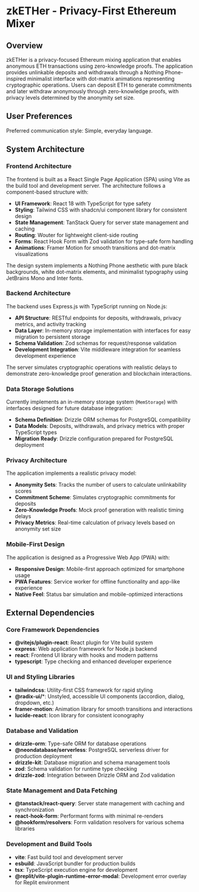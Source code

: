 # zkETHer - Privacy-First Ethereum Mixer

## Overview

zkETHer is a privacy-focused Ethereum mixing application that enables anonymous ETH transactions using zero-knowledge proofs. The application provides unlinkable deposits and withdrawals through a Nothing Phone-inspired minimalist interface with dot-matrix animations representing cryptographic operations. Users can deposit ETH to generate commitments and later withdraw anonymously through zero-knowledge proofs, with privacy levels determined by the anonymity set size.

## User Preferences

Preferred communication style: Simple, everyday language.

## System Architecture

### Frontend Architecture
The frontend is built as a React Single Page Application (SPA) using Vite as the build tool and development server. The architecture follows a component-based structure with:

- **UI Framework**: React 18 with TypeScript for type safety
- **Styling**: Tailwind CSS with shadcn/ui component library for consistent design
- **State Management**: TanStack Query for server state management and caching
- **Routing**: Wouter for lightweight client-side routing
- **Forms**: React Hook Form with Zod validation for type-safe form handling
- **Animations**: Framer Motion for smooth transitions and dot-matrix visualizations

The design system implements a Nothing Phone aesthetic with pure black backgrounds, white dot-matrix elements, and minimalist typography using JetBrains Mono and Inter fonts.

### Backend Architecture
The backend uses Express.js with TypeScript running on Node.js:

- **API Structure**: RESTful endpoints for deposits, withdrawals, privacy metrics, and activity tracking
- **Data Layer**: In-memory storage implementation with interfaces for easy migration to persistent storage
- **Schema Validation**: Zod schemas for request/response validation
- **Development Integration**: Vite middleware integration for seamless development experience

The server simulates cryptographic operations with realistic delays to demonstrate zero-knowledge proof generation and blockchain interactions.

### Data Storage Solutions
Currently implements an in-memory storage system (`MemStorage`) with interfaces designed for future database integration:

- **Schema Definition**: Drizzle ORM schemas for PostgreSQL compatibility
- **Data Models**: Deposits, withdrawals, and privacy metrics with proper TypeScript types
- **Migration Ready**: Drizzle configuration prepared for PostgreSQL deployment

### Privacy Architecture
The application implements a realistic privacy model:

- **Anonymity Sets**: Tracks the number of users to calculate unlinkability scores
- **Commitment Scheme**: Simulates cryptographic commitments for deposits
- **Zero-Knowledge Proofs**: Mock proof generation with realistic timing delays
- **Privacy Metrics**: Real-time calculation of privacy levels based on anonymity set size

### Mobile-First Design
The application is designed as a Progressive Web App (PWA) with:

- **Responsive Design**: Mobile-first approach optimized for smartphone usage
- **PWA Features**: Service worker for offline functionality and app-like experience
- **Native Feel**: Status bar simulation and mobile-optimized interactions

## External Dependencies

### Core Framework Dependencies
- **@vitejs/plugin-react**: React plugin for Vite build system
- **express**: Web application framework for Node.js backend
- **react**: Frontend UI library with hooks and modern patterns
- **typescript**: Type checking and enhanced developer experience

### UI and Styling Libraries
- **tailwindcss**: Utility-first CSS framework for rapid styling
- **@radix-ui/***: Unstyled, accessible UI components (accordion, dialog, dropdown, etc.)
- **framer-motion**: Animation library for smooth transitions and interactions
- **lucide-react**: Icon library for consistent iconography

### Database and Validation
- **drizzle-orm**: Type-safe ORM for database operations
- **@neondatabase/serverless**: PostgreSQL serverless driver for production deployment
- **drizzle-kit**: Database migration and schema management tools
- **zod**: Schema validation for runtime type checking
- **drizzle-zod**: Integration between Drizzle ORM and Zod validation

### State Management and Data Fetching
- **@tanstack/react-query**: Server state management with caching and synchronization
- **react-hook-form**: Performant forms with minimal re-renders
- **@hookform/resolvers**: Form validation resolvers for various schema libraries

### Development and Build Tools
- **vite**: Fast build tool and development server
- **esbuild**: JavaScript bundler for production builds
- **tsx**: TypeScript execution engine for development
- **@replit/vite-plugin-runtime-error-modal**: Development error overlay for Replit environment